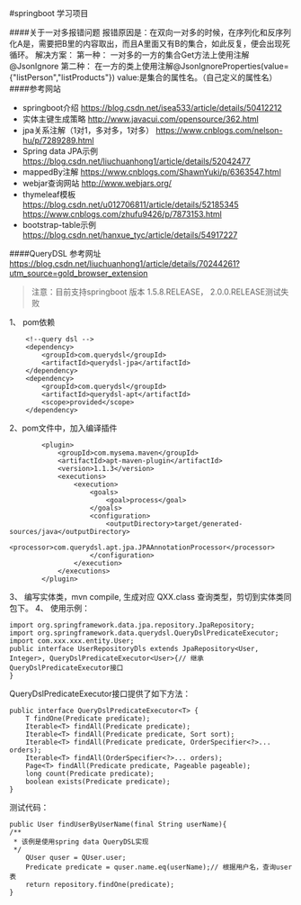 #springboot 学习项目


####关于一对多报错问题
报错原因是：在双向一对多的时候，在序列化和反序列化A是，需要把B里的内容取出，而且A里面又有B的集合，如此反复，便会出现死循环。
解决方案：
第一种：
一对多的一方的集合Get方法上使用注解@JsonIgnore
第二种：
在一方的类上使用注解@JsonIgnoreProperties(value={"listPerson","listProducts"})
value:是集合的属性名。（自己定义的属性名）
####参考网站
- springboot介绍 https://blog.csdn.net/isea533/article/details/50412212
- 实体主键生成策略 http://www.javacui.com/opensource/362.html
- jpa关系注解（1对1，多对多，1对多） https://www.cnblogs.com/nelson-hu/p/7289289.html
- Spring data JPA示例 https://blog.csdn.net/liuchuanhong1/article/details/52042477
- mappedBy注解 https://www.cnblogs.com/ShawnYuki/p/6363547.html
- webjar查询网站 http://www.webjars.org/
- thymeleaf模板 https://blog.csdn.net/u012706811/article/details/52185345
https://www.cnblogs.com/zhufu9426/p/7873153.html
- bootstrap-table示例 https://blog.csdn.net/hanxue_tyc/article/details/54917227

####QueryDSL
参考网址 https://blog.csdn.net/liuchuanhong1/article/details/70244261?utm_source=gold_browser_extension
> 注意：目前支持springboot 版本 1.5.8.RELEASE， 2.0.0.RELEASE测试失败

1、 pom依赖

        <!--query dsl -->  
        <dependency>  
            <groupId>com.querydsl</groupId>  
            <artifactId>querydsl-jpa</artifactId>  
        </dependency>  
        <dependency>  
            <groupId>com.querydsl</groupId>  
            <artifactId>querydsl-apt</artifactId>  
            <scope>provided</scope>  
        </dependency>  

2、pom文件中，加入编译插件

            <plugin>  
                <groupId>com.mysema.maven</groupId>  
                <artifactId>apt-maven-plugin</artifactId>  
                <version>1.1.3</version>  
                <executions>  
                    <execution>  
                        <goals>  
                            <goal>process</goal>  
                        </goals>  
                        <configuration>  
                            <outputDirectory>target/generated-sources/java</outputDirectory>  
                            <processor>com.querydsl.apt.jpa.JPAAnnotationProcessor</processor>  
                        </configuration>  
                    </execution>  
                </executions>  
            </plugin>  
3、 编写实体类，mvn compile, 生成对应 QXX.class 查询类型，剪切到实体类同包下。
4、 使用示例：

    import org.springframework.data.jpa.repository.JpaRepository;  
    import org.springframework.data.querydsl.QueryDslPredicateExecutor;  
    import com.xxx.xxx.entity.User;  
    public interface UserRepositoryDls extends JpaRepository<User, Integer>, QueryDslPredicateExecutor<User>{// 继承QueryDslPredicateExecutor接口  
    } 
QueryDslPredicateExecutor接口提供了如下方法：

    public interface QueryDslPredicateExecutor<T> {  
        T findOne(Predicate predicate);  
        Iterable<T> findAll(Predicate predicate);  
        Iterable<T> findAll(Predicate predicate, Sort sort);  
        Iterable<T> findAll(Predicate predicate, OrderSpecifier<?>... orders);  
        Iterable<T> findAll(OrderSpecifier<?>... orders);  
        Page<T> findAll(Predicate predicate, Pageable pageable);  
        long count(Predicate predicate);  
        boolean exists(Predicate predicate);  
    } 
测试代码：

    public User findUserByUserName(final String userName){  
    /** 
     * 该例是使用spring data QueryDSL实现 
     */  
        QUser quser = QUser.user;  
        Predicate predicate = quser.name.eq(userName);// 根据用户名，查询user表  
        return repository.findOne(predicate);  
    }  